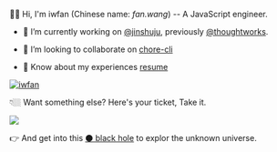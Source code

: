 🙋🏻‍ Hi, I'm iwfan (Chinese name: *fan.wang*) -- A JavaScript engineer.

- 🔭 I’m currently working on [@jinshuju](https://github.com/jinshuju), previously [@thoughtworks](https://github.com/thoughtworks).

- 👯 I’m looking to collaborate on [chore-cli](https://github.com/iwfan/chore-cli)

- 📄 Know about my experiences [resume](https://github.com/iwfan/react-resume)

<a href="https://github.com/ryo-ma/github-profile-trophy"><img src="https://github-profile-trophy.vercel.app/?username=iwfan&margin-w=15&no-frame=true&rank=A,AA,AAA,S,SS,SSS" alt="iwfan" /></a>

👇🏼 Want something else? Here's your ticket, Take it.

<img src="https://profile-counter.glitch.me/iwfan/count.svg" />

👉 And get into this [⚫️ black hole](https://iwfan.notion.site/) to explor the unknown universe.
